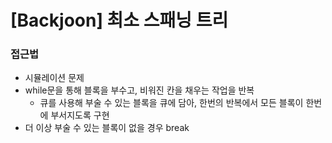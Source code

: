 # [Backjoon] 최소 스패닝 트리

### 접근법

-   시뮬레이션 문제
-   while문을 통해 블록을 부수고, 비워진 칸을 채우는 작업을 반복
    -   큐를 사용해 부술 수 있는 블록을 큐에 담아, 한번의 반복에서 모든 블록이 한번에 부서지도록 구현
-   더 이상 부술 수 있는 블록이 없을 경우 break
